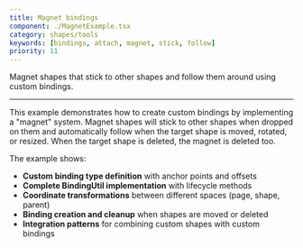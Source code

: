 ```yaml
---
title: Magnet bindings
component: ./MagnetExample.tsx
category: shapes/tools
keywords: [bindings, attach, magnet, stick, follow]
priority: 11
---
```


Magnet shapes that stick to other shapes and follow them around using custom bindings.

---

This example demonstrates how to create custom bindings by implementing a "magnet" system. Magnet shapes will stick to other shapes when dropped on them and automatically follow when the target shape is moved, rotated, or resized. When the target shape is deleted, the magnet is deleted too.

The example shows:

- **Custom binding type definition** with anchor points and offsets
- **Complete BindingUtil implementation** with lifecycle methods
- **Coordinate transformations** between different spaces (page, shape, parent)
- **Binding creation and cleanup** when shapes are moved or deleted
- **Integration patterns** for combining custom shapes with custom bindings